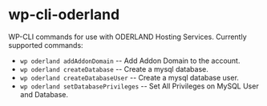 # wp-cli-oderland
WP-CLI commands for use with ODERLAND Hosting Services. Currently supported commands:

* `wp oderland addAddonDomain` -- Add Addon Domain to the account.
* `wp oderland createDatabase` -- Create a mysql database.
* `wp oderland createDatabaseUser` -- Create a mysql database user.
* `wp oderland setDatabasePrivileges` -- Set All Privileges on MySQL User and Database.
